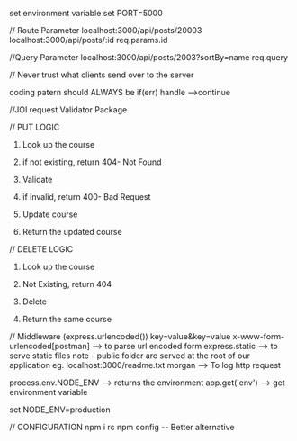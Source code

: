set environment variable
set PORT=5000

// Route Parameter
localhost:3000/api/posts/20003
localhost:3000/api/posts/:id
req.params.id

//Query Parameter
localhost:3000/api/posts/2003?sortBy=name
req.query

// Never trust what clients send over to the server

coding patern should ALWAYS be
if(err) handle
-->continue

//JOI
request Validator Package

// PUT LOGIC

1.  Look up the course
2.  if not existing, return 404- Not Found

3.  Validate
4.  if invalid, return 400- Bad Request

5.  Update course
6.  Return the updated course

// DELETE LOGIC

1.  Look up the course
2.  Not Existing, return 404

3.  Delete

4.  Return the same course

// Middleware
(express.urlencoded()) key=value&key=value x-www-form-urlencoded[postman] --> to parse url encoded form
express.static --> to serve static files
note - public folder are served at the root of our application eg. localhost:3000/readme.txt
morgan --> To log http request

process.env.NODE_ENV --> returns the environment
app.get('env') --> get environment variable

set NODE_ENV=production

// CONFIGURATION
npm i rc
npm config -- Better alternative
